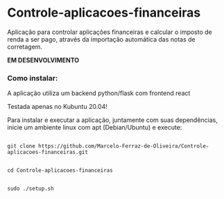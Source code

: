 # Controle-aplicacoes-financeiras

Aplicação para controlar aplicações financeiras e calcular o imposto de renda a ser pago, através da importação automática das notas de corretagem.

**EM DESENVOLVIMENTO**

### Como instalar:

A aplicação utiliza um backend python/flask com frontend react

Testada apenas no Kubuntu 20.04!

Para instalar e executar a aplicação, juntamente com suas dependências, inicie um ambiente linux com apt (Debian/Ubuntu) e execute:

<p><code>
git clone https://github.com/Marcelo-Ferraz-de-Oliveira/Controle-aplicacoes-financeiras.git
</code></p>

<p><code>
cd Controle-aplicacoes-financeiras
</code></p>

<p><code>
sudo ./setup.sh
</code></p>




